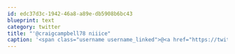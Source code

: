 ```yaml
---
id: edc37d3c-1942-46a8-a89e-db5908b6bc43
blueprint: text
category: twitter
title: "'@craigcampbell78 niiice"
caption: '<span class="username username_linked">@<a href="https://twitter.com/craigcampbell78" title="Craig Campbell">craigcampbell78</a></span> niiice'
---
```


